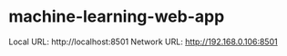 # machine-learning-web-app


Local URL: http://localhost:8501
Network URL: http://192.168.0.106:8501

